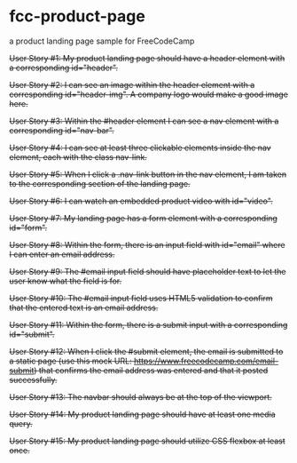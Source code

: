 # fcc-product-page

a product landing page sample for FreeCodeCamp

~~User Story #1: My product landing page should have a header element with a corresponding id="header".~~

~~User Story #2: I can see an image within the header element with a corresponding id="header-img". A company logo would make a good image here.~~

~~User Story #3: Within the #header element I can see a nav element with a corresponding id="nav-bar".~~

~~User Story #4: I can see at least three clickable elements inside the nav element, each with the class nav-link.~~

~~User Story #5: When I click a .nav-link button in the nav element, I am taken to the corresponding section of the landing page.~~

~~User Story #6: I can watch an embedded product video with id="video".~~

~~User Story #7: My landing page has a form element with a corresponding id="form".~~

~~User Story #8: Within the form, there is an input field with id="email" where I can enter an email address.~~

~~User Story #9: The #email input field should have placeholder text to let the user know what the field is for.~~

~~User Story #10: The #email input field uses HTML5 validation to confirm that the entered text is an email address.~~

~~User Story #11: Within the form, there is a submit input with a corresponding id="submit".~~

~~User Story #12: When I click the #submit element, the email is submitted to a static page (use this mock URL: <https://www.freecodecamp.com/email-submit>) that confirms the email address was entered and that it posted successfully.~~

~~User Story #13: The navbar should always be at the top of the viewport.~~

~~User Story #14: My product landing page should have at least one media query.~~

~~User Story #15: My product landing page should utilize CSS flexbox at least once.~~

